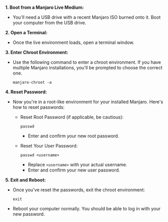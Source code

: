 **1. Boot from a Manjaro Live Medium:**

- You'll need a USB drive with a recent Manjaro ISO burned onto it. Boot your computer from the USB drive.

**2. Open a Terminal:**

- Once the live environment loads, open a terminal window.

**3. Enter Chroot Environment:**

- Use the following command to enter a chroot environment. If you have multiple Manjaro installations, you'll be prompted to choose the correct one.
    
    ```
    manjaro-chroot -a
    ```
    

**4. Reset Password:**

- Now you're in a root-like environment for your installed Manjaro. Here's how to reset passwords:
    
    - Reset Root Password (if applicable, be cautious):
        
        ```
        passwd
        ```
        
        - Enter and confirm your new root password.
    - Reset Your User Password:
        
        ```
        passwd <username>
        ```
        
        - Replace `<username>` with your actual username.
        - Enter and confirm your new user password.

**5. Exit and Reboot:**

- Once you've reset the passwords, exit the chroot environment:
    
    ```
    exit
    ```
    
- Reboot your computer normally. You should be able to log in with your new password.